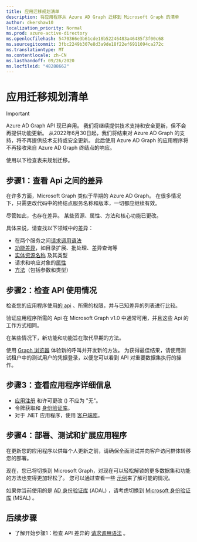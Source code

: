```yaml
---
title: 应用迁移规划清单
description: 将应用程序从 Azure AD Graph 迁移到 Microsoft Graph 的清单
author: dkershaw10
localization_priority: Normal
ms.prod: azure-active-directory
ms.openlocfilehash: 5470366e3b61cde18b52246483a46485f3f00c68
ms.sourcegitcommit: 3fbc2249b307e8d3a9de18f22ef6911094ca272c
ms.translationtype: MT
ms.contentlocale: zh-CN
ms.lasthandoff: 09/26/2020
ms.locfileid: "48288662"
---
```

# <a name="app-migration-planning-checklist"></a>应用迁移规划清单

> [!Important]
> Azure AD Graph API 现已弃用。 我们将继续提供技术支持和安全更新，但不会再提供功能更新。
> 从2022年6月30日起，我们将结束对 Azure AD Graph 的支持，将不再提供技术支持或安全更新。 此后使用 Azure AD Graph 的应用程序将不再接收来自 Azure AD Graph 终结点的响应。

使用以下检查表来规划迁移。

## <a name="step-1-review-the-differences-between-the-apis"></a>步骤1：查看 Api 之间的差异

在许多方面，Microsoft Graph 类似于早期的 Azure AD Graph。 在很多情况下，只需更改代码中的终结点服务名称和版本，一切都应继续有效。

尽管如此，也存在差异。 某些资源、属性、方法和核心功能已更改。

具体来说，请查找以下领域中的差异：

- 在两个服务之间[请求调用语法](migrate-azure-ad-graph-request-differences.md)
- [功能差异](migrate-azure-ad-graph-feature-differences.md)，如目录扩展、批处理、差异查询等
- [实体资源名称](migrate-azure-ad-graph-resource-differences.md) 及其类型
- 请求和响应对象的[属性](migrate-azure-ad-graph-property-differences.md)
- [方法](migrate-azure-ad-graph-method-differences.md)（包括参数和类型）

## <a name="step-2-examine-api-use"></a>步骤2：检查 API 使用情况

检查您的应用程序使用[的 api](migrate-azure-ad-graph-audit-api-use.md) 、所需的权限，并与已知差异的列表进行比较。  

验证应用程序所需的 Api 在 Microsoft Graph v1.0 中通常可用，并且这些 Api 的工作方式相同。

在某些情况下，新功能和功能旨在取代早期的方法。

使用 [Graph 浏览器](https://aka.ms/ge) 体验新的呼叫并开发新的方法。 为获得最佳结果，请使用测试租户中的测试用户的凭据登录，以便您可以看到 API 对重要数据集执行的操作。

## <a name="step-3-review-app-details"></a>步骤3：查看应用程序详细信息

- [应用注册](migrate-azure-ad-graph-app-registration.md) 和许可更改 () 不应为 "无"。
- 令牌获取和 [身份验证库](migrate-azure-ad-graph-authentication-library.md)。
- 对于 .NET 应用程序，使用 [客户端库](migrate-azure-ad-graph-client-libraries.md)。

## <a name="step-4-deploy-test-and-extend-your-app"></a>步骤4：部署、测试和扩展应用程序

在更新您的应用程序以供每个人更新之前，请确保全面测试并向客户访问群体转移您的部署。

现在，您已将切换到 Microsoft Graph，对现在可以轻松解锁的更多数据集和功能的方法也变得更加轻松了。 您可以通过查看一些 [示例](/graph/examples)来了解可能的情况。

如果你当前使用的是 [AD 身份验证库](/azure/active-directory/develop/active-directory-authentication-libraries) (ADAL) ，请考虑切换到 [Microsoft 身份验证库](/azure/active-directory/develop/reference-v2-libraries) (MSAL) 。

## <a name="next-steps"></a>后续步骤

- 了解开始步骤1：检查 API 差异的 [请求调用语法](migrate-azure-ad-graph-request-differences.md) 。